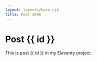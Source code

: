 ```yaml
---
layout: layouts/base.njk
title: Post 3696
---
```


# Post {{ id }}

This is post {{ id }} in my Eleventy project.
